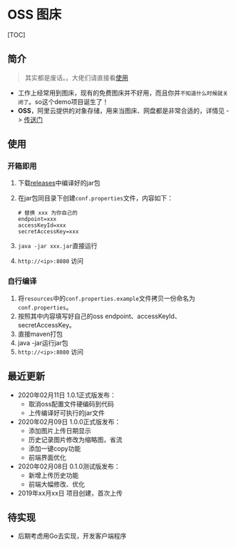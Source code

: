 # OSS 图床

[TOC]

## 简介

> 其实都是废话。。大佬们请直接看[使用](#使用)

* 工作上经常用到图床，现有的免费图床并不好用，而且你并`不知道什么时候就关闭了`。so这个demo项目诞生了！
* **OSS**，阿里云提供的对象存储，用来当图床、网盘都是非常合适的，详情见 -> [传送门](https://www.aliyun.com/product/oss)



## 使用

### 开箱即用

1. 下载[releases](https://github.com/I-Guitar/oss-pic-bed/releases)中编译好的jar包

2. 在jar包同目录下创建`conf.properties`文件，内容如下：

   ```properties
   # 替换 xxx 为你自己的
   endpoint=xxx
   accessKeyId=xxx
   secretAccessKey=xxx
   ```

3. `java -jar xxx.jar`直接运行

4. `http://<ip>:8080` 访问



### 自行编译

1. 将`resources`中的`conf.properties.example`文件拷贝一份命名为`conf.properties`。
2. 按照其中内容填写好自己的oss endpoint、accessKeyId、secretAccessKey。
3. 直接maven打包
4. java -jar运行jar包
5. `http://<ip>:8080` 访问



## 最近更新

* 2020年02月11日  1.0.1正式版发布：
  * 取消oss配置文件硬编码到代码
  * 上传编译好可执行的jar文件
* 2020年02月09日  1.0.0正式版发布：
  * 添加图片上传日期显示
  * 历史记录图片修改为缩略图，省流
  * 添加一键copy功能
  * 前端界面优化
* 2020年02月08日  0.1.0测试版发布：
  * 新增上传历史功能
  * 前端大幅修改、优化
* 2019年xx月xx日 项目创建，首次上传



## 待实现

* 后期考虑用Go去实现，开发客户端程序
